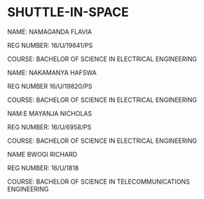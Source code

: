 # SHUTTLE-IN-SPACE

NAME: NAMAGANDA FLAVIA	

REG NUMBER:  16/U/19841/PS

COURSE:  BACHELOR OF SCIENCE IN ELECTRICAL ENGINEERING

NAME:  NAKAMANYA HAFSWA

REG NUMBER  16/U/19820/PS

COURSE:  BACHELOR OF SCIENCE IN ELECTRICAL ENGINEERING

NAM:E  MAYANJA NICHOLAS

REG NUMBER:  16/U/6958/PS

COURSE:  BACHELOR OF SCIENCE IN ELECTRICAL ENGINEERING

NAME  BWOGI RICHARD

REG NUMBER:  16/U/1818	

COURSE:  BACHELOR OF SCIENCE IN TELECOMMUNICATIONS ENGINEERING
